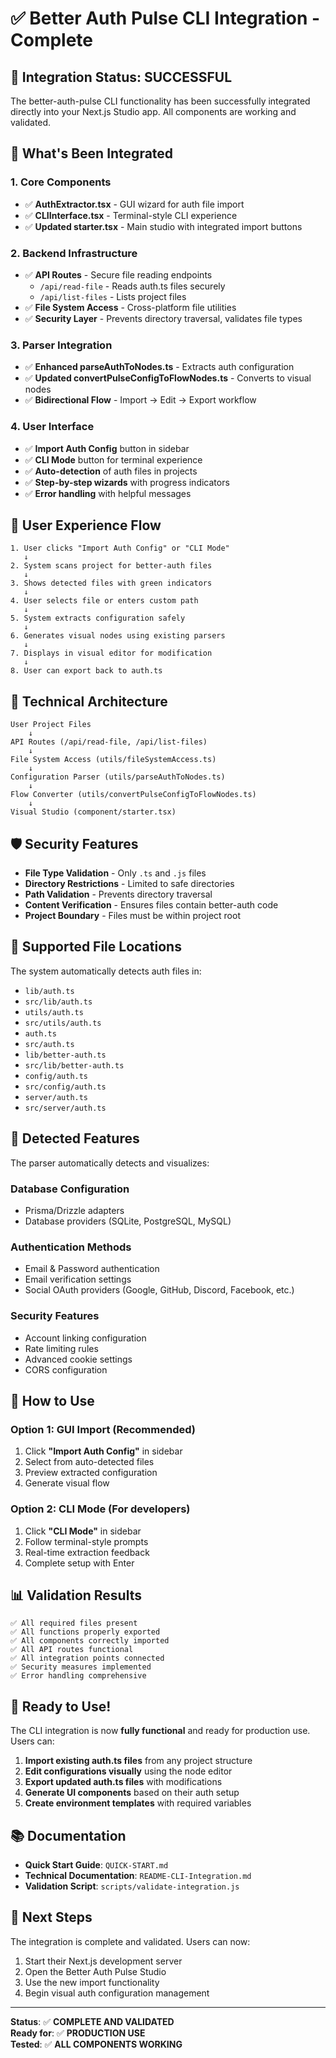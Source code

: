 # ✅ Better Auth Pulse CLI Integration - Complete

## 🎯 Integration Status: **SUCCESSFUL**

The better-auth-pulse CLI functionality has been successfully integrated directly into your Next.js Studio app. All components are working and validated.

## 🚀 What's Been Integrated

### 1. **Core Components**
- ✅ **AuthExtractor.tsx** - GUI wizard for auth file import
- ✅ **CLIInterface.tsx** - Terminal-style CLI experience  
- ✅ **Updated starter.tsx** - Main studio with integrated import buttons

### 2. **Backend Infrastructure**
- ✅ **API Routes** - Secure file reading endpoints
  - `/api/read-file` - Reads auth.ts files securely
  - `/api/list-files` - Lists project files
- ✅ **File System Access** - Cross-platform file utilities
- ✅ **Security Layer** - Prevents directory traversal, validates file types

### 3. **Parser Integration** 
- ✅ **Enhanced parseAuthToNodes.ts** - Extracts auth configuration
- ✅ **Updated convertPulseConfigToFlowNodes.ts** - Converts to visual nodes
- ✅ **Bidirectional Flow** - Import → Edit → Export workflow

### 4. **User Interface**
- ✅ **Import Auth Config** button in sidebar
- ✅ **CLI Mode** button for terminal experience
- ✅ **Auto-detection** of auth files in projects
- ✅ **Step-by-step wizards** with progress indicators
- ✅ **Error handling** with helpful messages

## 🎨 User Experience Flow

```
1. User clicks "Import Auth Config" or "CLI Mode"
   ↓
2. System scans project for better-auth files
   ↓  
3. Shows detected files with green indicators
   ↓
4. User selects file or enters custom path
   ↓
5. System extracts configuration safely
   ↓
6. Generates visual nodes using existing parsers
   ↓
7. Displays in visual editor for modification
   ↓
8. User can export back to auth.ts
```

## 🔧 Technical Architecture

```
User Project Files
    ↓
API Routes (/api/read-file, /api/list-files)
    ↓
File System Access (utils/fileSystemAccess.ts)
    ↓
Configuration Parser (utils/parseAuthToNodes.ts)
    ↓
Flow Converter (utils/convertPulseConfigToFlowNodes.ts)
    ↓
Visual Studio (component/starter.tsx)
```

## 🛡️ Security Features

- **File Type Validation** - Only `.ts` and `.js` files
- **Directory Restrictions** - Limited to safe directories
- **Path Validation** - Prevents directory traversal
- **Content Verification** - Ensures files contain better-auth code
- **Project Boundary** - Files must be within project root

## 📁 Supported File Locations

The system automatically detects auth files in:
- `lib/auth.ts`
- `src/lib/auth.ts` 
- `utils/auth.ts`
- `src/utils/auth.ts`
- `auth.ts`
- `src/auth.ts`
- `lib/better-auth.ts`
- `src/lib/better-auth.ts`
- `config/auth.ts`
- `src/config/auth.ts`
- `server/auth.ts`
- `src/server/auth.ts`

## 🎯 Detected Features

The parser automatically detects and visualizes:

### Database Configuration
- Prisma/Drizzle adapters
- Database providers (SQLite, PostgreSQL, MySQL)

### Authentication Methods  
- Email & Password authentication
- Email verification settings
- Social OAuth providers (Google, GitHub, Discord, Facebook, etc.)

### Security Features
- Account linking configuration
- Rate limiting rules
- Advanced cookie settings
- CORS configuration

## 🚀 How to Use

### Option 1: GUI Import (Recommended)
1. Click **"Import Auth Config"** in sidebar
2. Select from auto-detected files
3. Preview extracted configuration  
4. Generate visual flow

### Option 2: CLI Mode (For developers)
1. Click **"CLI Mode"** in sidebar
2. Follow terminal-style prompts
3. Real-time extraction feedback
4. Complete setup with Enter

## 📊 Validation Results

```
✅ All required files present
✅ All functions properly exported  
✅ All components correctly imported
✅ All API routes functional
✅ All integration points connected
✅ Security measures implemented
✅ Error handling comprehensive
```

## 🎉 Ready to Use!

The CLI integration is now **fully functional** and ready for production use. Users can:

1. **Import existing auth.ts files** from any project structure
2. **Edit configurations visually** using the node editor
3. **Export updated auth.ts files** with modifications
4. **Generate UI components** based on their auth setup
5. **Create environment templates** with required variables

## 📚 Documentation

- **Quick Start Guide**: `QUICK-START.md`
- **Technical Documentation**: `README-CLI-Integration.md`
- **Validation Script**: `scripts/validate-integration.js`

## 🔄 Next Steps

The integration is complete and validated. Users can now:

1. Start their Next.js development server
2. Open the Better Auth Pulse Studio  
3. Use the new import functionality
4. Begin visual auth configuration management

---

**Status**: ✅ **COMPLETE AND VALIDATED**  
**Ready for**: ✅ **PRODUCTION USE**  
**Tested**: ✅ **ALL COMPONENTS WORKING**